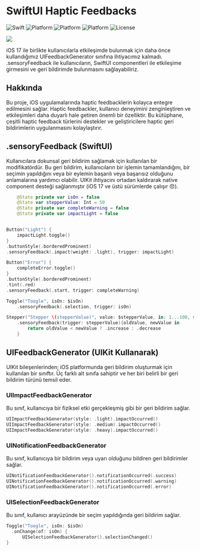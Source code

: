 # SwiftUI Haptic Feedbacks

![Swift](https://img.shields.io/badge/Swift-5.9-orange.svg)
![Platform](https://img.shields.io/badge/Platform-iOS17%20-red.svg)
![Platform](https://img.shields.io/badge/Platform-WatchOs10%20-red.svg)
![Platform](https://img.shields.io/badge/SwiftUI-4-green.svg)
![License](https://img.shields.io/badge/License-MIT-blue.svg)

[<img src="https://yourimageshare.com/ib/5NduZtgpQQ.webp">](https://www.youtube.com/watch?v=81q0mCOHyrM "SwiftUI Haptic Feedbacks")

iOS 17 ile birlikte kullanıcılarla etkileşimde bulunmak için daha önce kullandığımız UIFeedbackGenerator sınıfına ihtiyacımız kalmadı.
.sensoryFeedback ile kullanıcıların, SwiftUI componentleri ile etkileşime girmesini ve geri bildirimde bulunmasını sağlayabiliriz.

## Hakkında
Bu proje, iOS uygulamalarında haptic feedbacklerin kolayca entegre edilmesini sağlar. Haptic feedbackler, kullanıcı deneyimini zenginleştiren ve etkileşimleri daha duyarlı hale getiren önemli bir özelliktir. Bu kütüphane, çeşitli haptic feedback türlerini destekler ve geliştiricilere haptic geri bildirimlerin uygulanmasını kolaylaştırır.

## .sensoryFeedback (SwiftUI)
Kullanıcılara dokunsal geri bildirim sağlamak için kullanılan bir modifikatördür. Bu geri bildirim, kullanıcıların bir işlemin tamamlandığını, bir seçimin yapıldığını veya bir eylemin başarılı veya başarısız olduğunu anlamalarına yardımcı olabilir. UIKit ihtiyacını ortadan kaldırarak native component desteği sağlanmıştır (iOS 17 ve üstü sürümlerde çalışır 😞).

```swift
    @State private var isOn = false
    @State var stepperValue: Int = 50
    @State private var completeWarning = false
    @State private var impactLight = false


Button("Light") {
    impactLight.toggle()
}
.buttonStyle(.borderedProminent)
.sensoryFeedback(.impact(weight: .light), trigger: impactLight)

Button("Error") {
    completeError.toggle()
}
.buttonStyle(.borderedProminent)
.tint(.red)
.sensoryFeedback(.start, trigger: completeWarning)

Toggle("Toogle", isOn: $isOn)
    .sensoryFeedback(.selection, trigger: isOn)

Stepper("Stepper \(stepperValue)", value: $stepperValue, in: 1...100, step: 1)
    .sensoryFeedback(trigger: stepperValue){oldValue, newValue in
        return oldValue < newValue ? .increase : .decrease
    }
```

## UIFeedbackGenerator (UIKit Kullanarak)
UIKit bileşenlerinden; iOS platformunda geri bildirim oluşturmak için kullanılan bir sınıftır. Üç farklı alt sınıfa sahiptir ve her biri belirli bir geri bildirim türünü temsil eder.

### UIImpactFeedbackGenerator
Bu sınıf, kullanıcıya bir fiziksel etki gerçekleşmiş gibi bir geri bildirim sağlar. 
```swift
UIImpactFeedbackGenerator(style: .light).impactOccurred()
UIImpactFeedbackGenerator(style: .medium).impactOccurred()
UIImpactFeedbackGenerator(style: .heavy).impactOccurred()
```
### UINotificationFeedbackGenerator
Bu sınıf, kullanıcıya bir bildirim veya uyarı olduğunu bildiren geri bildirimler sağlar. 
```swift
UINotificationFeedbackGenerator().notificationOccurred(.success)
UINotificationFeedbackGenerator().notificationOccurred(.warning)
UINotificationFeedbackGenerator().notificationOccurred(.error)
```
### UISelectionFeedbackGenerator
Bu sınıf, kullanıcı arayüzünde bir seçim yapıldığında geri bildirim sağlar. 
```swift
Toggle("Toogle", isOn: $isOn)
  .onChange(of: isOn) {
      UISelectionFeedbackGenerator().selectionChanged()
}
```
